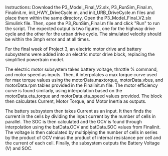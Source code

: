 Instructions: Download the P3_Model_Final_V2.slx, P3_RunSim_Final.m, Finalinit.m, init_HWY_DriveCycle.m, and init_URB_DriveCycle.m files and place them within the same directory. Open the P3_Model_Final_V2.slx Simulink file. Then, open the P3_RunSim_Final.m file and click "Run" to run the script. The expected output is two figures, one for the highway drive cycle and the other for the urban drive cycle. The simulated velocity should be within the 3mph error and at all times.

For the final week of Project 3, an electric motor drive and battery subsystems were added into an electric motor drive block, replacing the simplified powertrain model.

The electric motor subsystem takes battery voltage, throttle % command, and motor speed as inputs. Then, it interpolates a max torque curve used for max torque values using the motorData.maxtorque, motorData.vbus, and motorData.rpm tables provided in the Finalinit.m file. The motor efficiency curve is found similarly, using interpolation based on the motorData.eta_torque and  motorData.eta_speed values provided. The block then calculates Current, Motor Torque, and Motor Inertia as outputs. 

The battery subsystem then takes Current as an input. It then finds the current in the cells by dividing the input current by the number of cells in parallel. The SOC is then calculated and the OCV is found through interpolation using the batData.OCV and batData.SOC values from Finalinit. The voltage is then calculated by multiplying the number of cells in series by the product of OCV minus the product of internal resistance per cell and the current of each cell. Finally, the subsystem outputs the Battery Voltage (V) and SOC. 

